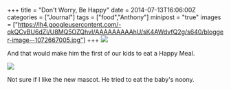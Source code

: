 +++
title = "Don't Worry, Be Happy"
date = 2014-07-13T16:06:00Z
categories = ["Journal"]
tags = ["food","Anthony"]
minipost = "true"
images = ["https://lh4.googleusercontent.com/-qkQCvBU6dZI/U8MQ5OZQhvI/AAAAAAAAAhU/sK4AWdvfQ2g/s640/blogger-image--1072667005.jpg"]
+++
![](https://lh4.googleusercontent.com/-qkQCvBU6dZI/U8MQ5OZQhvI/AAAAAAAAAhU/sK4AWdvfQ2g/s640/blogger-image--1072667005.jpg)

And that would make him the first of our kids to eat a Happy Meal.

![](https://lh6.googleusercontent.com/-pWn1fHJlr5E/U8MQ8nw0o1I/AAAAAAAAAhc/zDRrtTLJH24/s640/blogger-image-1260906511.jpg)

Not sure if I like the new mascot. He tried to eat the baby's noony.
